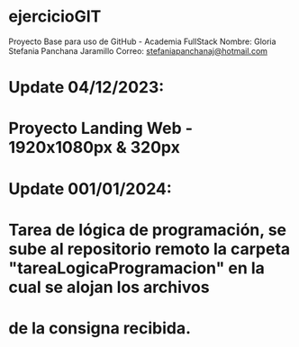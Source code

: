 # ejercicioGIT
Proyecto Base para uso de GitHub - Academia FullStack
Nombre: Gloria Stefania Panchana Jaramillo
Correo: stefaniapanchanaj@hotmail.com

# Update 04/12/2023:
# Proyecto Landing Web - 1920x1080px & 320px


# Update 001/01/2024:
# Tarea de lógica de programación, se sube al repositorio remoto la carpeta "tareaLogicaProgramacion" en la cual se alojan los archivos
# de la consigna recibida.